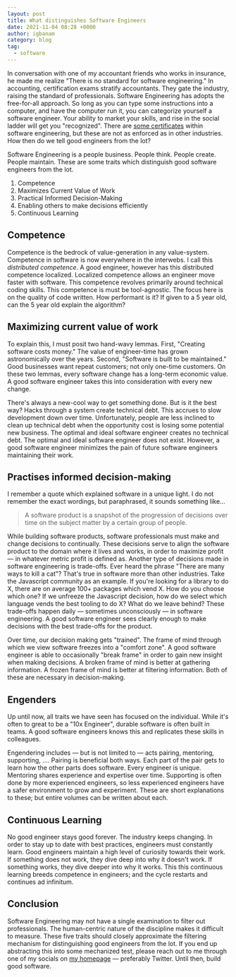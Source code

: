 ```yaml
---
layout: post
title: What distinguishes Software Engineers
date: 2021-11-04 08:28 +0000
author: igbanam
category: blog
tag:
  - software
---
```


In conversation with one of my accountant friends who works in insurance, he made me realize "There is no standard for software engineering." In accounting, certification exams stratify accountants. They gate the industry, raising the standard of professionals. Software Engineering has adopts the free-for-all approach. So long as you can type some instructions into a computer, and have the computer run it, you can categorize yourself a software engineer. Your ability to market your skills, and rise in the social ladder will get you "recognized". There are [some certificates][1] within software engineering, but these are not as enforced as in other industries. How then do we tell good engineers from the lot?

Software Engineering is a people business. People think. People create. People maintain. These are some traits which distinguish good software engineers from the lot.

1. Competence
1. Maximizes Current Value of Work
1. Practical Informed Decision-Making
1. Enabling others to make decisions efficiently
1. Continuous Learning

## Competence

Competence is the bedrock of value-generation in any value-system. Competence in software is now everywhere in the interwebs. I call this _distributed competence_. A good engineer, however has this distributed competence localized. Localized competence allows an engineer move faster with software. This competence revolves primarily around technical coding skills. This competence is must be tool-agnostic. The focus here is on the quality of code written. How performant is it? If given to a 5 year old, can the 5 year old explain the algorithm?

## Maximizing current value of work

To explain this, I must posit two hand-wavy lemmas. First, "Creating software costs money." The value of engineer-time has grown astronomically over the years. Second, "Software is built to be maintained." Good businesses want repeat customers; not only one-time customers. On these two lemmas, every software change has a long-term economic value. A good software engineer takes this into consideration with every new change.

There's always a new-cool way to get something done. But is it the best way? Hacks through a system create technical debt. This accrues to slow development down over time. Unfortunately, people are less inclined to clean up technical debt when the opportunity cost is losing some potential new business. The optimal and ideal software engineer creates no technical debt. The optimal and ideal software engineer does not exist. However, a good software engineer minimizes the pain of future software engineers maintaining their work.

## Practises informed decision-making

I remember a quote which explained software in a unique light. I do not remember the exact wordings, but paraphrased, it sounds something like...

> A software product is a snapshot of the progression of decisions over time on the subject matter by a certain group of people.

While building software products, software professionals must make and change decisions to continually. These decisions serve to align the software product to the domain where it lives and works, in order to maximize profit — in whatever metric profit is defined as. Another type of decisions made in software engineering is trade-offs. Ever heard the phrase "There are many ways to kill a cat"? That's true in software more than other industries. Take the Javascript community as an example. If you're looking for a library to do X, there are on average 100+ packages which vend X. How do you choose which one? If we unfreeze the Javascript decision, how do we select which language vends the best tooling to do X? What do we leave behind? These trade-offs happen daily — sometimes unconsciously — in software engineering. A good software engineer sees clearly enough to make decisions with the best trade-offs for the product.

Over time, our decision making gets "trained". The frame of mind through which we view software freezes into a "comfort zone". A good software engineer is able to occasionally "break frame" in order to gain new insight when making decisions. A broken frame of mind is better at gathering information. A frozen frame of mind is better at filtering information. Both of these are necessary in decision-making.

## Engenders

Up until now, all traits we have seen has focused on the individual. While it's often to great to be a "10x Engineer", durable software is often built in teams. A good software engineers knows this and replicates these skills in colleagues.

Engendering includes — but is not limited to — acts pairing, mentoring, supporting, .... Pairing is beneficial both ways. Each part of the pair gets to learn how the other parts does software. Every engineer is unique. Mentoring shares experience and expertise over time. Supporting is often done by more experienced engineers, so less experienced engineers have a safer environment to grow and experiment. These are short explanations to these; but entire volumes can be written about each.

## Continuous Learning

No good engineer stays good forever. The industry keeps changing. In order to stay up to date with best practices, engineers must constantly learn. Good engineers maintain a high level of curiosity towards their work. If something does not work, they dive deep into why it doesn't work. If something works, they dive deeper into why it works. This this continuous learning breeds competence in engineers; and the cycle restarts and continues ad infinitum.

## Conclusion

Software Engineering may not have a single examination to filter out professionals. The human-centric nature of the discipline makes it difficult to measure. These five traits should closely approximate the filtering mechanism for distinguishing good engineers from the lot. If you end up abstracting this into some mechanized test, please reach out to me through one of my socials on [my homepage][2] — preferably Twitter. Until then, build good software.

  [1]: https://www.linkedin.com/feed/update/urn:li:activity:6844001756108734464/
  [2]: https://igbanam.github.io/
